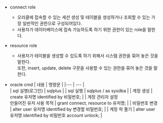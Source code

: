 - connect role

  - 오라클에 접속할 수 있는 세션 생성 및 테이블을 생성하거나 조회할 수 있는 가장 일반적인 권한으로 구성되어있다.
  - 사용자가 데이터베이스에 접속 가능하도록 하기 위한 권한이 있는 role을 말한다.

- resource role
  - 사용자가 테이블을 생성할 수 있도록 하기 위해서 시스템 권한을 묶어 놓은 것을 말한다. <br>
    또한, insert, update, delete 구문을 사용할 수 있는 권한을 묶어 놓은 것을 말한다.
- oracle cmd
  | 내용 | 명령문 |
  |--- | --- |  
  | sql 실행(로그인) | sqlplus |
  | sql 실행 | sqlplus / as sysdba |
  | 계정 생성 | create 유저명 identified by 비밀번호; |
  | 계정 관리자 설정 <br> 만들어진 유저 사용 목적 | grant connect, resource to 유저명; |
  | 비밀번호 변경 | alter user 유저명 identified by 변경할 비밀번호; |
  | 계정 락 풀기 | alter user 유저명 identified by 비밀번호 account unlock; |
